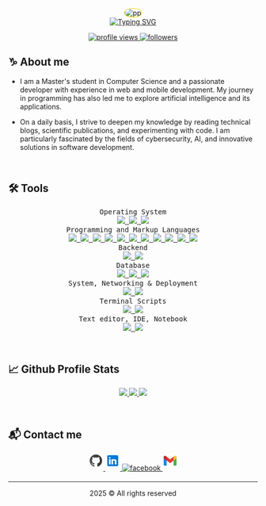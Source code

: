 <div align=center>
    <img src="https://hamchaoui-badreddine.vercel.app/assets/Badreddine%20HAMCHAOUI%20PP.jpg" alt="pp" height="200" style="border-radius: 50%;border: 1px solid #FFD700; ">
</div>
<div align=center>
    <a href="https://git.io/typing-svg"><img src="https://readme-typing-svg.herokuapp.com?font=Fira+Code&pause=1000&center=true&vCenter=true&width=435&lines=Hi!+I'm+Hamchaoui+Badreddine;Computer+Engineering+Student+;Full-Stack+Devlopper" alt="Typing SVG" /></a>
</div>

<p align="center">
	<a href="https://github.com/badouxhm">
		<img src="https://komarev.com/ghpvc/?username=badouxhm&label=Profile%20views&color=0e75b6&style=flat" alt="profile views"/>
	</a>
	<a href="https://github.com/badouxhm">
		<img src="https://img.shields.io/github/followers/badouxhm?label=Followers" alt="followers"/>
	</a>
</p>

## ♑ About me

- I am a Master's student in Computer Science and a passionate developer with experience in web and mobile development. My journey in programming has also led me to explore artificial intelligence and its applications.

- On a daily basis, I strive to deepen my knowledge by reading technical blogs, scientific publications, and experimenting with code. I am particularly fascinated by the fields of cybersecurity, AI, and innovative solutions in software development.

<br/>

## 🛠️ Tools

<p align=center>
<kbd>
<kbd>Operating System</kbd> <br> 
<a href="https://www.microsoft.com/en-us/windows" target="_blank">
  <img width="30px" src="https://cdn.jsdelivr.net/gh/devicons/devicon/icons/windows8/windows8-original.svg" />
</a> 
<a href="https://ubuntu.com/" target="_blank">
  <img width="30px" src="https://cdn.jsdelivr.net/gh/devicons/devicon/icons/ubuntu/ubuntu-plain.svg" />
</a> 
<a href="https://www.apple.com/macos/" target="_blank">
  <img width="30px" src="https://upload.wikimedia.org/wikipedia/commons/c/c9/Finder_Icon_macOS_Big_Sur.png" />
</a> 
</kbd> 
<br> 
<kbd> 
<kbd>Programming and Markup Languages</kbd> 
<br> 
<a href="https://www.python.org/" target="_blank">
  <img width="30px" src="https://cdn.jsdelivr.net/gh/devicons/devicon/icons/python/python-original.svg" />
</a> 
<a href="https://www.cprogramming.com/" target="_blank">
  <img width="30px" src="https://cdn.jsdelivr.net/gh/devicons/devicon/icons/c/c-original.svg" />
</a> 
<a href="https://isocpp.org/" target="_blank">
  <img width="30px" src="https://cdn.jsdelivr.net/gh/devicons/devicon/icons/cplusplus/cplusplus-original.svg" />
</a> 
<a href="https://www.mathworks.com/" target="_blank">
  <img width="30px" src="https://upload.wikimedia.org/wikipedia/commons/2/21/Matlab_Logo.png" />
</a> 
<a href="https://ocaml.org/" target="_blank">
  <img width="30px" src="https://cdn.icon-icons.com/icons2/2699/PNG/512/ocaml_logo_icon_170902.png" />
</a> 
<a href="https://www.oracle.com/java/" target="_blank">
  <img width="30px" src="https://cdn.jsdelivr.net/gh/devicons/devicon/icons/java/java-original.svg" />
</a> 
<a href="https://www.javascript.com/" target="_blank">
  <img width="30px" src="https://cdn.jsdelivr.net/gh/devicons/devicon/icons/javascript/javascript-original.svg" />
</a> 
<a href="https://www.typescriptlang.org/" target="_blank">
  <img width="30px" src="https://cdn.jsdelivr.net/gh/devicons/devicon/icons/typescript/typescript-original.svg" />
</a> 
<a href="https://html.com/" target="_blank">
  <img width="30px" src="https://cdn.jsdelivr.net/gh/devicons/devicon/icons/html5/html5-original.svg" />
</a> 
<a href="https://developer.mozilla.org/en-US/docs/Web/CSS" target="_blank">
  <img width="30px" src="https://cdn.jsdelivr.net/gh/devicons/devicon/icons/css3/css3-original.svg" />
</a> 
<a href="https://sass-lang.com/" target="_blank">
  <img width="30px" src="https://cdn.jsdelivr.net/gh/devicons/devicon/icons/sass/sass-original.svg" />
</a> 
</kbd> 
<br> 
<kbd> 
<kbd>Backend</kbd> 
<br> 
<a href="https://nodejs.org/" target="_blank">
  <img width="30px" src="https://cdn.jsdelivr.net/gh/devicons/devicon/icons/nodejs/nodejs-original.svg" />
</a> 
<a href="https://www.php.net/" target="_blank">
  <img width="30px" src="https://cdn.jsdelivr.net/gh/devicons/devicon/icons/php/php-original.svg" />
</a> 
</kbd> 
<br> 
<kbd> 
<kbd>Database</kbd> 
<br> 
<a href="https://www.mysql.com/" target="_blank">
  <img width="30px" src="https://cdn.jsdelivr.net/gh/devicons/devicon/icons/mysql/mysql-original.svg" />
</a> 
<a href="https://www.mongodb.com/" target="_blank">
  <img width="30px" src="https://cdn.jsdelivr.net/gh/devicons/devicon/icons/mongodb/mongodb-original.svg" />
</a> 
<a href="https://firebase.google.com/" target="_blank">
  <img width="30px" src="https://upload.wikimedia.org/wikipedia/commons/3/37/Firebase_Logo.svg" />
</a> 
</kbd> 
<br> 
<kbd> 
<kbd>System, Networking & Deployment</kbd> 
<br> 
<a href="https://git-scm.com/" target="_blank">
  <img width="30px" src="https://cdn.jsdelivr.net/gh/devicons/devicon/icons/git/git-original.svg" />
</a> 
<a href="https://www.docker.com/" target="_blank">
  <img width="30px" src="https://cdn.jsdelivr.net/gh/devicons/devicon/icons/docker/docker-original.svg" />
</a> 
</kbd> 
<br> 
<kbd> 
<kbd>Terminal Scripts</kbd> 
<br> 
<a href="https://www.gnu.org/software/bash/" target="_blank">
  <img width="30px" src="https://cdn.jsdelivr.net/gh/devicons/devicon/icons/bash/bash-original.svg" />
</a> 
<a href="https://learn.microsoft.com/en-us/powershell/" target="_blank">
  <img width="30px" src="https://upload.wikimedia.org/wikipedia/commons/a/af/PowerShell_Core_6.0_icon.png" />
</a> 
</kbd> 
<br> 
<kbd> 
<kbd>Text editor, IDE, Notebook</kbd> 
<br> 
<a href="https://code.visualstudio.com/" target="_blank">
  <img width="30px" src="https://cdn.jsdelivr.net/gh/devicons/devicon/icons/vscode/vscode-original.svg" />
</a> 
<a href="https://www.jetbrains.com/idea/" target="_blank">
  <img width="30px" src="https://cdn.jsdelivr.net/gh/devicons/devicon/icons/intellij/intellij-original.svg" />
</a> 
</kbd> 
</p>

<br/>

## 📈 Github Profile Stats

<p align="center">
    <a href="https://github.com/badouxhm">
        <img height="180em" src="https://streak-stats.demolab.com?user=badouxhm&theme=tokyonight&hide_border=true&border_radius="/>
        <img height="180em" src="https://github-readme-stats.vercel.app/api?username=badouxhm&show_icons=true&count_private=true&hide_border=true&theme=tokyonight&include_all_commits=true&count_private=true"/>
        <img height="180em" src="https://github-readme-stats.vercel.app/api/top-langs/?username=badouxhm&hide_border=true&layout=compact&theme=tokyonight&hide=jupyter%20notebook"/>
    </a>
</p>

<br/>

## 📬 Contact me

<p align=center>
    <a href="https://github.com/badouxhm" target="_blank">
        <img src="https://raw.githubusercontent.com/hungpham3112/hungpham3112/main/assets/github.svg" alt=github style="margin-bottom: 5px; width: 30px; height: 30px;" />
    </a>
    <a href="https://linkedin.com/in/badreddine-hamchaoui" target="_blank">
        <img src="https://raw.githubusercontent.com/hungpham3112/hungpham3112/main/assets/linkedin.svg" alt=linkedin style="margin-bottom: 5px; width: 30px; height: 30px;" />
    </a>
    <a href="https://www.instagram.com/badou.hm" target="_blank">
        <img src="https://upload.wikimedia.org/wikipedia/commons/thumb/e/e7/Instagram_logo_2016.svg/2048px-Instagram_logo_2016.svg.png" alt=facebook style="margin-bottom: 5px;width: 30px; height: 30px;" />
    </a>
    <a href="mailto:hamchaoui_badreddine.fs@univ-boumerdes.dz" target="_blank">
        <img src="https://raw.githubusercontent.com/hungpham3112/hungpham3112/main/assets/gmail.svg" alt=gmail style="margin-bottom: 5px; width: 30px; height: 30px;" />
    </a>
</p>
<hr>
<p align=center>2025 &copy; All rights reserved</p>
